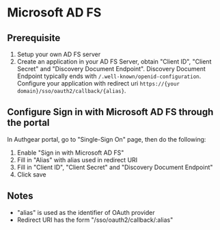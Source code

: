 # Microsoft AD FS

## Prerequisite

1. Setup your own AD FS server
1. Create an application in your AD FS Server, obtain "Client ID", "Client Secret" and "Discovery Document Endpoint". Discovery Document Endpoint typically ends with `/.well-known/openid-configuration`. Configure your application with redirect uri `https://{your domain}/sso/oauth2/callback/{alias}`.

## Configure Sign in with Microsoft AD FS through the portal

In Authgear portal, go to "Single-Sign On" page, then do the following:

1. Enable "Sign in with Microsoft AD FS"
2. Fill in "Alias" with alias used in redirect URI
3. Fill in "Client ID", "Client Secret" and "Discovery Document Endpoint"
4. Click save

## Notes

* "alias" is used as the identifier of OAuth provider
* Redirect URI has the form "/sso/oauth2/callback/:alias"
